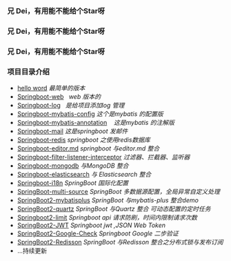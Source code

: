 ### 兄 Dei，有用能不能给个Star呀
### 兄 Dei，有用能不能给个Star呀
### 兄 Dei，有用能不能给个Star呀
### 项目目录介绍
- [hello word](https://rstyro.github.io/blog/2017/07/25/Spring%20Boot%20%EF%BC%88%E4%B8%80%EF%BC%89%EF%BC%9A%E5%88%9D%E8%AF%86%E4%B9%8B%E5%85%A5%E9%97%A8%E7%AF%87/)    *最简单的版本*
- [Springboot-web](https://rstyro.github.io/blog/2017/07/27/Spring%20Boot%20(%E4%BA%8C)%EF%BC%9AWeb%20%E5%BC%80%E5%8F%91%E7%AF%87/)     *web 版本的*
- [Springboot-log](https://rstyro.github.io/blog/2017/07/30/Spring%20Boot%20(%E5%9B%9B)%EF%BC%9A%E6%97%A5%E5%BF%97%E7%AE%A1%E7%90%86/)     *是给项目添加log 管理*
- [Springboot-mybatis-config](https://rstyro.github.io/blog/2017/07/30/Spring%20Boot%20%EF%BC%88%E4%BA%94%EF%BC%89%EF%BC%9A%E4%B8%8Emybatis%20%E7%9A%84%E5%AE%8C%E7%BE%8E%E7%BB%93%E5%90%88/)    *这个是mybatis 的配置版*
- [Springboot-mybatis-annotation](https://rstyro.github.io/blog/2017/07/30/Spring%20Boot%20%EF%BC%88%E4%BA%94%EF%BC%89%EF%BC%9A%E4%B8%8Emybatis%20%E7%9A%84%E5%AE%8C%E7%BE%8E%E7%BB%93%E5%90%88/)    *这是mybatis 的注解版*
- [Springboot-mail](https://rstyro.github.io/blog/2017/07/30/Spring%20Boot%20(%E5%85%AD)%EF%BC%9A%E5%8F%91%E9%82%AE%E4%BB%B6/) *这是springboot 发邮件*
- [Springboot-redis](https://rstyro.github.io/blog/2017/07/31/Spring%20Boot%20(%E4%B8%83)%EF%BC%9A%E6%93%8D%E4%BD%9Credis%E6%95%B0%E6%8D%AE%E5%BA%93/) *springboot 之使用redis数据库*
- [Springboot-editor.md](https://github.com/rstyro/spring-boot/tree/master/springboot-editor.md) *springboot 与editor.md 整合*
- [Springboot-filter-listener-interceptor](https://rstyro.github.io/blog/2017/08/13/Spring%20Boot%20(%E4%B9%9D)%EF%BC%9A%E8%BF%87%E6%BB%A4%E5%99%A8%E3%80%81%E6%8B%A6%E6%88%AA%E5%99%A8%E3%80%81%E7%9B%91%E5%90%AC%E5%99%A8/) *过滤器、拦截器、监听器*
- [Springboot-mongodb](https://rstyro.github.io/blog/2017/10/30/Spring%20Boot%20(%E5%8D%81%E4%B8%80)%EF%BC%9A%E4%B8%8EMongoDB%20%E6%95%B4%E5%90%88/) *与MongoDB 整合*
- [Springboot-elasticsearch](https://rstyro.github.io/blog/2017/12/02/Spring%20Boot%20(%E5%8D%81%E4%BA%8C)%E4%B8%8E%20Elasticsearch%20%E6%95%B4%E5%90%88/) *与 Elasticsearch 整合*
- [Springboot-i18n](https://rstyro.github.io/blog/2018/07/26/SpringBoot(%E5%8D%81%E5%9B%9B)%EF%BC%9ASpringBoot%20%E5%9B%BD%E9%99%85%E5%8C%96%E9%85%8D%E7%BD%AE/) *SpringBoot 国际化配置*
- [SpringBoot-multi-source](https://github.com/rstyro/spring-boot/tree/master/SpringBoot-multi-source) *SpringBoot 多数据源配置，全局异常自定义处理*
- [SpringBoot2-mybatisplus](https://github.com/rstyro/spring-boot/tree/master/springboot-mybatisplus) *SpringBoot 与mybatis-plus 整合demo*
- [SpringBoot2-quartz](https://rstyro.github.io/blog/2019/02/28/Springboot2%E4%B8%8EQuartz%E7%9A%84%E4%BA%B2%E5%AF%86%E6%8E%A5%E8%A7%A6/) *SpringBoot 与Quartz 整合 可动态配置的定时任务*
- [Springboot2-limit](https://rstyro.github.io/blog/2019/04/15/api%E6%8E%A5%E5%8F%A3%E9%98%B2%E5%88%B7/) *Springboot api 请求防刷，时间内限制请求次数*
- [SpringBoot2-JWT](https://rstyro.github.io/blog/2019/04/16/SpringBoot-JWT/) *Springboot jwt ,JSON Web Token*
- [SpringBoot2-Google-Check](https://rstyro.github.io/blog/2019/04/29/SpringBoot-Google%E4%BA%8C%E6%AD%A5%E9%AA%8C%E8%AF%81/) *Springboot Google 二步验证*
- [SpringBoot2-Redisson](https://rstyro.github.io/blog/2019/06/25/SpringBoot2%E4%B8%8ERedisson%E7%A2%B0%E6%92%9E/) *SpringBoot 与Redisson 整合之分布式锁与发布订阅*
- ...持续更新
